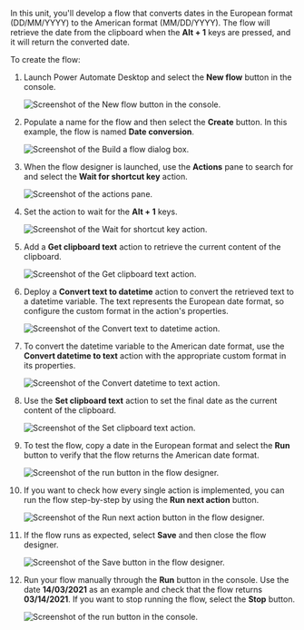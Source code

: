 In this unit, you'll develop a flow that converts dates in the European format (DD/MM/YYYY) to the American format (MM/DD/YYYY). The flow will retrieve the date from the clipboard when the **Alt + 1** keys are pressed, and it will return the converted date. 

To create the flow:

1. Launch Power Automate Desktop and select the **New flow** button in the console.

    ![Screenshot of the New flow button in the console.](..\media\console-new-flow.png)

1. Populate a name for the flow and then select the **Create** button. In this example, the flow is named **Date conversion**.

    ![Screenshot of the Build a flow dialog box.](..\media\console-build-new-flow.png)

1. When the flow designer is launched, use the **Actions** pane to search for and select the **Wait for shortcut key** action.

    ![Screenshot of the actions pane.](..\media\actions-pane.png)

1. Set the action to wait for the **Alt + 1** keys.

    ![Screenshot of the Wait for shortcut key action.](..\media\wait-for-shortcut-key-action.png)

1. Add a **Get clipboard text** action to retrieve the current content of the clipboard.

    ![Screenshot of the Get clipboard text action.](..\media\get-clipboard-text.png)

1. Deploy a **Convert text to datetime** action to convert the retrieved text to a datetime variable. The text represents the European date format, so configure the custom format in the action's properties.

    ![Screenshot of the Convert text to datetime action.](..\media\convert-text-to-datetime.png)

1. To convert the datetime variable to the American date format, use the **Convert datetime to text** action with the appropriate custom format in its properties.

    ![Screenshot of the Convert datetime to text action.](..\media\convert-datetime-to-text.png)

1. Use the **Set clipboard text** action to set the final date as the current content of the clipboard.

    ![Screenshot of the Set clipboard text action.](..\media\set-clipboard-text.png)

1. To test the flow, copy a date in the European format and select the **Run** button to verify that the flow returns the American date format.

    ![Screenshot of the run button in the flow designer.](..\media\run-flow-icon.png)

1. If you want to check how every single action is implemented, you can run the flow step-by-step by using the **Run next action** button.

    ![Screenshot of the Run next action button in the flow designer.](..\media\run-next-action-icon.png)

1. If the flow runs as expected, select **Save** and then close the flow designer.

    ![Screenshot of the Save button in the flow designer.](..\media\save-icon.png)

1. Run your flow manually through the **Run** button in the console. Use the date **14/03/2021** as an example and check that the flow returns **03/14/2021**. If you want to stop running the flow, select the **Stop** button.

    ![Screenshot of the run button in the console.](..\media\run-date-conversion-flow.png)
